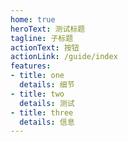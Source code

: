 ```yaml
---
home: true    
heroText: 测试标题
tagline: 子标题
actionText: 按钮
actionLink: /guide/index
features:
- title: one
  details: 细节
- title: two
  details: 测试
- title: three
  details: 信息 
---
```

